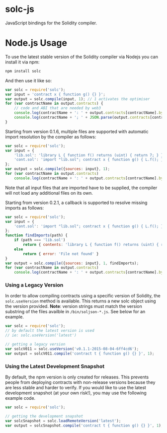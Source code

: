 # solc-js
JavaScript bindings for the Solidity compiler.

# Node.js Usage

To use the latest stable version of the Solidity compiler via Nodejs you can install it via npm:

```sh
npm install solc
```

And then use it like so:

```javascript
var solc = require('solc');
var input = 'contract x { function g() {} }';
var output = solc.compile(input, 1); // 1 activates the optimiser
for (var contractName in output.contracts) {
	// code and ABI that are needed by web3
	console.log(contractName + ': ' + output.contracts[contractName].bytecode);
	console.log(contractName + '; ' + JSON.parse(output.contracts[contractName].interface));
}
```

Starting from version 0.1.6, multiple files are supported with automatic import resolution by the compiler as follows:

```javascript
var solc = require('solc');
var input = {
	'lib.sol': 'library L { function f() returns (uint) { return 7; } }',
	'cont.sol': 'import "lib.sol"; contract x { function g() { L.f(); } }'
};
var output = solc.compile({sources: input}, 1);
for (var contractName in output.contracts)
	console.log(contractName + ': ' + output.contracts[contractName].bytecode);
```

Note that all input files that are imported have to be supplied, the compiler will not load any additional files on its own.

Starting from version 0.2.1, a callback is supported to resolve missing imports as follows:

```javascript
var solc = require('solc');
var input = {
	'cont.sol': 'import "lib.sol"; contract x { function g() { L.f(); } }'
};
function findImports(path) {
	if (path === 'lib.sol')
		return { contents: 'library L { function f() returns (uint) { return 7; } }' }
	else
		return { error: 'File not found' }
}
var output = solc.compile({sources: input}, 1, findImports);
for (var contractName in output.contracts)
	console.log(contractName + ': ' + output.contracts[contractName].bytecode);
```


### Using a Legacy Version

In order to allow compiling contracts using a specific version of Solidity, the `solc.useVersion` method is available. This returns a new solc object using the version provided. **Note**: version strings must match the version substring of the files availble in `/bin/soljson-*.js`. See below for an example.

```javascript
var solc = require('solc');
// by default the latest version is used
// ie: solc.useVersion('latest')

// getting a legacy version
var solcV011 = solc.useVersion('v0.1.1-2015-08-04-6ff4cd6');
var output = solcV011.compile('contract t { function g() {} }', 1);
```

### Using the Latest Development Snapshot

By default, the npm version is only created for releases. This prevents people from deploying contracts with non-release versions because they are less stable and harder to verify. If you would like to use the latest development snapshot (at your own risk!), you may use the following example code.

```javascript
var solc = require('solc');

// getting the development snapshot
var solcSnapshot = solc.loadRemoteVersion('latest');
var output = solcSnapshot.compile('contract t { function g() {} }', 1);
```
